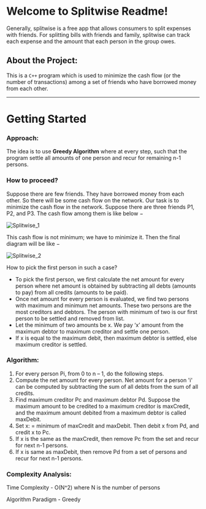 # Welcome to Splitwise Readme!

Generally, splitwise is a free app that allows consumers to split expenses with friends. For splitting bills with friends and family, splitwise can track each expense and the amount that each person in the group owes.

## About the Project:

This is a ```C++``` program which is used to minimize the cash flow (or the number of transactions) among a set of friends who have borrowed money from each other. 

---

# Getting Started

### Approach:

The idea is to use **Greedy Algorithm** where at every step, such that the program settle all amounts of one person and recur for remaining n-1 persons. 

### How to proceed?

Suppose there are few friends. They have borrowed money from each other. So there will be some cash flow on the network. Our task is to minimize the cash flow in the network. Suppose there are three friends P1, P2, and P3. The cash flow among them is like below −

![Splitwise_1](https://user-images.githubusercontent.com/53916781/126213504-78531a30-4c13-4b56-9688-88e943b3b638.jpg)

This cash flow is not minimum; we have to minimize it. Then the final diagram will be like −

![Splitwise_2](https://user-images.githubusercontent.com/53916781/126213533-f1f2664a-f217-44dc-be37-6f703cf594f6.jpg)

How to pick the first person in such a case? 
- To pick the first person, we first calculate the net amount for every person where net amount is obtained by subtracting all debts (amounts to pay) from all credits (amounts to be paid). 
- Once net amount for every person is evaluated, we find two persons with maximum and minimum net amounts. These two persons are the most creditors and debtors. The person with minimum of two is our first person to be settled and removed from list. 
- Let the minimum of two amounts be x. We pay ‘x’ amount from the maximum debtor to maximum creditor and settle one person. 
- If x is equal to the maximum debit, then maximum debtor is settled, else maximum creditor is settled.

### Algorithm:

1. For every person Pi, from 0 to n – 1, do the following steps.
2. Compute the net amount for every person. Net amount for a person 'i' can be computed by subtracting the sum of all debts from the sum of all credits.
3. Find maximum creditor Pc and maximum debtor Pd. Suppose the maximum amount to be credited to a maximum creditor is maxCredit, and the maximum amount debited from a maximum debtor is called maxDebit.
4. Set x: = minimum of maxCredit and maxDebit. Then debit x from Pd, and credit x to Pc.
5. If x is the same as the maxCredit, then remove Pc from the set and recur for next n-1 persons.
6. If x is same as maxDebit, then remove Pd from a set of persons and recur for next n-1 persons.

### Complexity Analysis:

Time Complexity - O(N^2) where N is the number of persons

Algorithm Paradigm - Greedy
